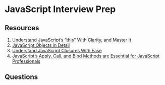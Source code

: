 JavaScript Interview Prep
=========================

Resources
---------
 1. [Understand JavaScript’s “this” With Clarity, and Master It](http://javascriptissexy.com/understand-javascripts-this-with-clarity-and-master-it/)
 2. [JavaScript Objects in Detail](http://javascriptissexy.com/javascript-objects-in-detail/)
 3. [Understand JavaScript Closures With Ease](http://javascriptissexy.com/understand-javascript-closures-with-ease/)
 4. [JavaScript’s Apply, Call, and Bind Methods are Essential for JavaScript Professionals](http://javascriptissexy.com/javascript-apply-call-and-bind-methods-are-essential-for-javascript-professionals/)

Questions
---------

